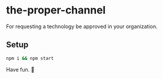 # the-proper-channel

For requesting a technology be approved in your organization.

## Setup

```bash
npm i && npm start
```

Have fun. 👹
